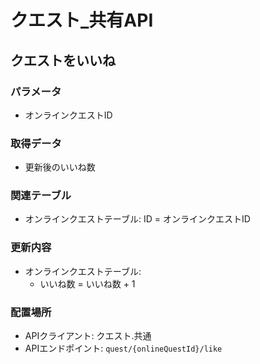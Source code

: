 # クエスト_共有API
## クエストをいいね
### パラメータ
- オンラインクエストID

### 取得データ
- 更新後のいいね数

### 関連テーブル
- オンラインクエストテーブル: ID = オンラインクエストID

### 更新内容
- オンラインクエストテーブル:
  - いいね数 = いいね数 + 1

### 配置場所
- APIクライアント: クエスト.共通
- APIエンドポイント: `quest/{onlineQuestId}/like`
